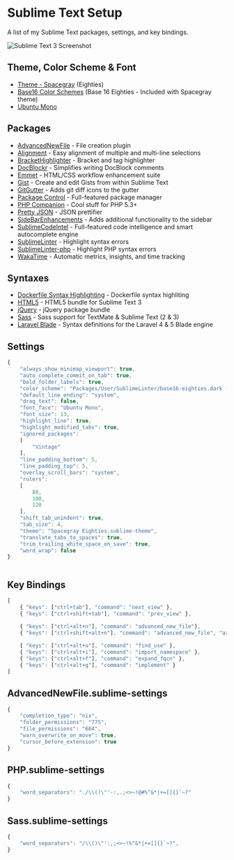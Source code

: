 Sublime Text Setup
==================

A list of my Sublime Text packages, settings, and key bindings.

![Sublime Text 3 Screenshot](https://raw.github.com/PHLAK/sublime-text/master/screenshot.png)


Theme, Color Scheme & Font
--------------------------

  * [Theme - Spacegray](https://github.com/kkga/spacegray) (Eighties)
  * [Base16 Color Schemes](https://github.com/chriskempson/base16-textmate) (Base 16 Eighties - Included with Spacegray theme)
  * [Ubuntu Mono](http://font.ubuntu.com/)


Packages
--------

  * [AdvancedNewFile](https://github.com/skuroda/Sublime-AdvancedNewFile) - File creation plugin
  * [Alignment](https://github.com/wbond/sublime_alignment) - Easy alignment of multiple and multi-line selections
  * [BracketHighlighter](https://github.com/facelessuser/BracketHighlighter) - Bracket and tag highlighter
  * [DocBlockr](https://github.com/spadgos/sublime-jsdocs) - Simplifies writing DocBlock comments
  * [Emmet](https://github.com/sergeche/emmet-sublime) - HTML/CSS workflow enhancement suite
  * [Gist](https://github.com/condemil/Gist) - Create and edit Gists from within Sublime Text
  * [GitGutter](https://github.com/jisaacks/GitGutter) - Adds git diff icons to the gutter
  * [Package Control](https://github.com/wbond/sublime_package_control) - Full-featured package manager
  * [PHP Companion](https://github.com/erichard/SublimePHPCompanion) - Cool stuff for PHP 5.3+
  * [Pretty JSON](https://github.com/dzhibas/SublimePrettyJson) - JSON prettifier
  * [SideBarEnhancements](https://github.com/titoBouzout/SideBarEnhancements) - Adds additional functionality to the sidebar
  * [SublimeCodeIntel](https://github.com/Kronuz/SublimeCodeIntel) - Full-featured code intelligence and smart autocomplete engine
  * [SublimeLinter](https://github.com/SublimeLinter/SublimeLinter) - Highlight syntax errors
  * [SublimeLinter-php](https://github.com/SublimeLinter/SublimeLinter-php) - Highlight PHP syntax errors
  * [WakaTime](https://github.com/wakatime/sublime-wakatime) - Automatic metrics, insights, and time tracking


Syntaxes
--------

  * [Dockerfile Syntax Highlighting](https://github.com/asbjornenge/Dockerfile.tmLanguage) - Dockerfile syntax highliting
  * [HTML5](https://github.com/mrmartineau/HTML5) - HTML5 bundle for Sublime Text 3
  * [jQuery](https://github.com/SublimeText/jQuery) - jQuery package bundle
  * [Sass](https://github.com/nathos/sass-textmate-bundle) - Sass support for TextMate & Sublime Text (2 & 3)
  * [Laravel Blade](https://github.com/Medalink/laravel-blade) - Syntax definitions for the Laravel 4 & 5 Blade engine


Settings
--------
```js
{
	"always_show_minimap_viewport": true,
	"auto_complete_commit_on_tab": true,
	"bold_folder_labels": true,
	"color_scheme": "Packages/User/SublimeLinter/base16-eighties.dark (SL).tmTheme",
	"default_line_ending": "system",
	"drag_text": false,
	"font_face": "Ubuntu Mono",
	"font_size": 13,
	"highlight_line": true,
	"highlight_modified_tabs": true,
	"ignored_packages":
	[
		"Vintage"
	],
	"line_padding_bottom": 5,
	"line_padding_top": 5,
	"overlay_scroll_bars": "system",
	"rulers":
	[
		80,
		100,
		120
	],
	"shift_tab_unindent": true,
	"tab_size": 4,
	"theme": "Spacegray Eighties.sublime-theme",
	"translate_tabs_to_spaces": true,
	"trim_trailing_white_space_on_save": true,
	"word_wrap": false
}



```


Key Bindings
------------
```js
[
    { "keys": ["ctrl+tab"], "command": "next_view" },
    { "keys": ["ctrl+shift+tab"], "command": "prev_view" },

    { "keys": ["ctrl+alt+n"], "command": "advanced_new_file"},
    { "keys": ["ctrl+shift+alt+n"], "command": "advanced_new_file", "args": {"is_python": true}},
    
    { "keys": ["ctrl+alt+u"], "command": "find_use" },
    { "keys": ["ctrl+alt+i"], "command": "import_namespace" },
    { "keys": ["ctrl+alt+f"], "command": "expand_fqcn" },
    { "keys": ["ctrl+alt+g"], "command": "implement" }
]
```

AdvancedNewFile.sublime-settings
--------------------------------
```js
{
    "completion_type": "nix",
    "folder_permissions": "775",
    "file_permissions": "664",
    "warn_overwrite_on_move": true,
    "cursor_before_extension": true
}
```


PHP.sublime-settings
--------------------
```js
{
    "word_separators": "./\\()\"'-:,.;<>~!@#%^&*|+=[]{}`~?"
}
```

Sass.sublime-settings
---------------------
```js
{
    "word_separators": "/\\()\"':,;<>~!%^&*|+=[]{}`~?",
}
```
